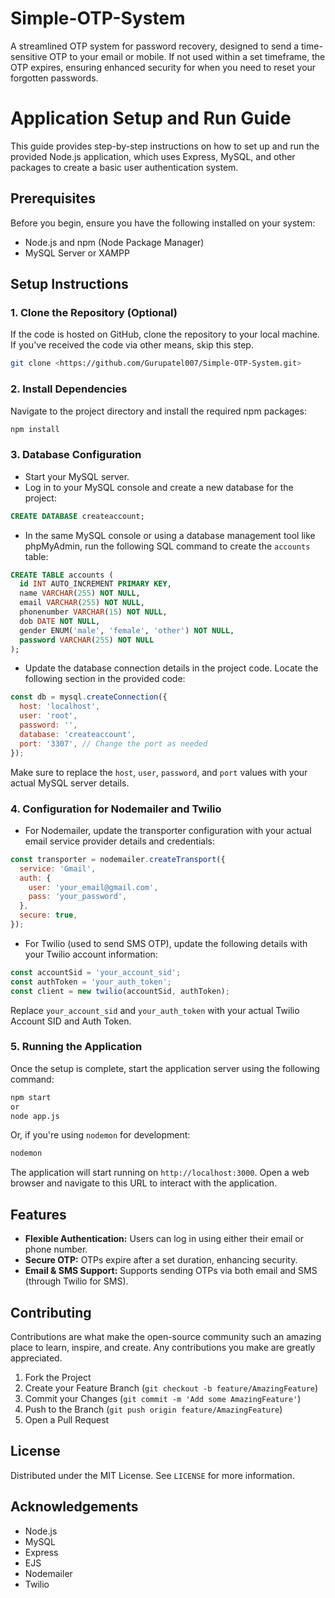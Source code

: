 # Simple-OTP-System
A streamlined OTP system for password recovery, designed to send a time-sensitive OTP to your email or mobile. If not used within a set timeframe, the OTP expires, ensuring enhanced security for when you need to reset your forgotten passwords.

# Application Setup and Run Guide

This guide provides step-by-step instructions on how to set up and run the provided Node.js application, which uses Express, MySQL, and other packages to create a basic user authentication system.

## Prerequisites

Before you begin, ensure you have the following installed on your system:

- Node.js and npm (Node Package Manager)
- MySQL Server or XAMPP

## Setup Instructions

### 1. Clone the Repository (Optional)

If the code is hosted on GitHub, clone the repository to your local machine. If you've received the code via other means, skip this step.

```bash
git clone <https://github.com/Gurupatel007/Simple-OTP-System.git>
```

### 2. Install Dependencies

Navigate to the project directory and install the required npm packages:

```bash
npm install
```

### 3. Database Configuration

- Start your MySQL server.
- Log in to your MySQL console and create a new database for the project:

```sql
CREATE DATABASE createaccount;
```

- In the same MySQL console or using a database management tool like phpMyAdmin, run the following SQL command to create the `accounts` table:

```sql
CREATE TABLE accounts (
  id INT AUTO_INCREMENT PRIMARY KEY,
  name VARCHAR(255) NOT NULL,
  email VARCHAR(255) NOT NULL,
  phonenumber VARCHAR(15) NOT NULL,
  dob DATE NOT NULL,
  gender ENUM('male', 'female', 'other') NOT NULL,
  password VARCHAR(255) NOT NULL
);
```

- Update the database connection details in the project code. Locate the following section in the provided code:

```javascript
const db = mysql.createConnection({
  host: 'localhost',
  user: 'root',
  password: '',
  database: 'createaccount',
  port: '3307', // Change the port as needed
});
```

Make sure to replace the `host`, `user`, `password`, and `port` values with your actual MySQL server details.

### 4. Configuration for Nodemailer and Twilio

- For Nodemailer, update the transporter configuration with your actual email service provider details and credentials:

```javascript
const transporter = nodemailer.createTransport({
  service: 'Gmail',
  auth: {
    user: 'your_email@gmail.com',
    pass: 'your_password',
  },
  secure: true,
});
```

- For Twilio (used to send SMS OTP), update the following details with your Twilio account information:

```javascript
const accountSid = 'your_account_sid';
const authToken = 'your_auth_token';
const client = new twilio(accountSid, authToken);
```

Replace `your_account_sid` and `your_auth_token` with your actual Twilio Account SID and Auth Token.

### 5. Running the Application

Once the setup is complete, start the application server using the following command:

```bash
npm start
or
node app.js
```

Or, if you're using `nodemon` for development:

```bash
nodemon
```

The application will start running on `http://localhost:3000`. Open a web browser and navigate to this URL to interact with the application.

## Features

- **Flexible Authentication:** Users can log in using either their email or phone number.
- **Secure OTP:** OTPs expire after a set duration, enhancing security.
- **Email & SMS Support:** Supports sending OTPs via both email and SMS (through Twilio for SMS).

## Contributing

Contributions are what make the open-source community such an amazing place to learn, inspire, and create. Any contributions you make are greatly appreciated.

1. Fork the Project
2. Create your Feature Branch (`git checkout -b feature/AmazingFeature`)
3. Commit your Changes (`git commit -m 'Add some AmazingFeature'`)
4. Push to the Branch (`git push origin feature/AmazingFeature`)
5. Open a Pull Request

## License

Distributed under the MIT License. See `LICENSE` for more information.

## Acknowledgements

- Node.js
- MySQL
- Express
- EJS
- Nodemailer
- Twilio